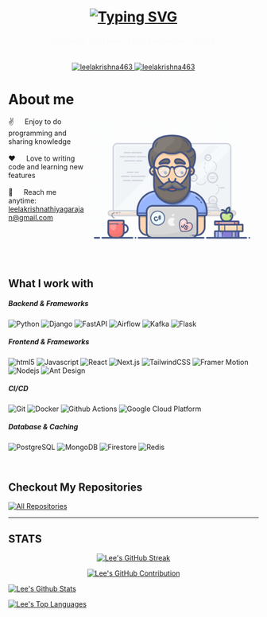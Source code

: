 <!-- Intro  -->
<h1 align="center">
    <a href="https://git.io/typing-svg"><img src="https://readme-typing-svg.herokuapp.com?font=Caveat&size=30&duration=3000&pause=1000&color=2DBA4E&center=true&vCenter=true&repeat=false&random=false&width=435&lines=Hello+There!;I+am+Leelakrishna+Thiyagarajan" alt="Typing SVG" /></a>
</h1>

<h4 align="center"> 
  <samp style="color: #fafbfc;">
    「 Software Engineer from <b>Bangalore, India</b> 」
    <br>
    <br>
  </samp>
</h4>

<p align="center">
<a href="https://the-spirit-wing.info" target="_blank">
  <img src="https://img.shields.io/badge/Portfolio-2b3137?style=for-the-badge&logo=radar&logoColor=white" alt="leelakrishna463" />
 </a>
 <a href="https://linkedin.com/in/leelakrishna-thiyagarajan" target="_blank">
  <img src="https://img.shields.io/badge/LinkedIn-2b3137?style=for-the-badge&logo=linkedin&logoColor=white" alt="leelakrishna463"/>
 </a>
<br />

<!-- About Section -->

# About me

<p>
 <img align="right" width="350" src="/assets/programmer.gif" alt="Coding gif" />
  
 ✌️ &emsp; Enjoy to do programming and sharing knowledge <br/><br/>
 ❤️ &emsp; Love to writing code and learning new features<br/><br/>
 📧 &emsp; Reach me anytime: leelakrishnathiyagarajan@gmail.com<br/><br/>

</p>

<br/>
<br/>
<br/>

<h2>What I work with</h2>

<h5>Backend & Frameworks</h5>
<p>
  <img style="display:inline" alt="Python" src="https://img.shields.io/badge/Python-ffffff?style=flat-square&logo=python&logoColor=black" />
  <img alt="Django" src="https://img.shields.io/badge/Django-ffffff?style=flat-square&logo=django&logoColor=black" />
  <img alt="FastAPI" src="https://img.shields.io/badge/FastAPI-ffffff?style=flat-square&logo=fastapi&logoColor=black" />
  <img alt="Airflow" src="https://img.shields.io/badge/Airflow-ffffff?style=flat-square&logo=apache-airflow&logoColor=black" />
  <img alt="Kafka" src="https://img.shields.io/badge/Kafka-ffffff?style=flat-square&logo=apache-kafka&logoColor=black" />
  <img alt="Flask" src="https://img.shields.io/badge/Flask-ffffff?style=flat-square&logo=flask&logoColor=black" />
</p>

<h5>Frontend & Frameworks</h5>
<p>
  <img alt="html5" src="https://img.shields.io/badge/HTML5-white?style=flat-square&logo=html5&logoColor=black" />
  <img alt="Javascript" src="https://img.shields.io/badge/Javascript-white?style=flat-square&logo=javascript&logoColor=black" /> 
  <img alt="React" src="https://img.shields.io/badge/React-ffffff?style=flat-square&logo=react&logoColor=black" />
  <img alt="Next.js" src="https://img.shields.io/badge/NextJS-ffffff?style=flat-square&logo=nextdotjs&logoColor=black" />
  <img alt="TailwindCSS" src="https://img.shields.io/badge/TailwindCSS-ffffff?style=flat-square&logo=tailwindcss&logoColor=black" />
  <img alt="Framer Motion" src="https://img.shields.io/badge/Framer%20Motion-ffffff?style=flat-square&logo=framer&logoColor=black" />
  <img alt="Nodejs" src="https://img.shields.io/badge/-Nodejs-white?style=flat-square&logo=Node.js&logoColor=black" />
  <img alt="Ant Design" src="https://img.shields.io/badge/Ant%20Design-ffffff?style=flat-square&logo=antdesign&logoColor=black" />
</p>

<h5>CI/CD</h5>
<p>
  <img alt="Git" src="https://img.shields.io/badge/Git-white?style=flat-square&logo=git&logoColor=black" />
  <img alt="Docker" src="https://img.shields.io/badge/Docker-ffffff?style=flat-square&logo=docker&logoColor=black" />
  <img alt="Github Actions" src="https://img.shields.io/badge/Github_Actions-ffffff?style=flat-square&logo=github-actions&logoColor=black" />
  <img alt="Google Cloud Platform" src="https://img.shields.io/badge/Google_Cloud_Platform-ffffff?style=flat-square&logo=google-cloud&logoColor=black" />
</p>

<h5>Database & Caching</h5>
<p>
  <img alt="PostgreSQL" src="https://img.shields.io/badge/Postgresql-white?style=flat-square&logo=postgresql&logoColor=black" />
  <img alt="MongoDB" src="https://img.shields.io/badge/MongoDB-white?style=flat-square&logo=mongodb&logoColor=black" />
  <img alt="Firestore" src="https://img.shields.io/badge/Firestore-white?style=flat-square&logo=firebase&logoColor=black" />
  <img alt="Redis" src="https://img.shields.io/badge/Redis-white?style=flat-square&logo=redis&logoColor=black" />
</p>

<br/>

## Checkout My Repositories

<p align="left">
  <a href="https://github.com/leelakrishna463?tab=repositories" target="_blank"><img alt="All Repositories" title="All Repositories" src="https://img.shields.io/badge/-All%20Repos-2962FF?style=for-the-badge&logo=koding&logoColor=white"/></a>
</p>

<hr/>

## STATS

<p align="center">
  <a href="https://github.com/leelakrishna463">
    <a href="https://git.io/streak-stats"><img src="https://github-readme-streak-stats.herokuapp.com?user=Leelakrishna463&theme=github-dark&hide_border=true" alt="Lee's GitHub Streak" /></a>
  </a>
</p>

<p align="center">
  <a href="https://github.com/leelakrishna463">
    <img src="https://github-profile-summary-cards.vercel.app/api/cards/profile-details?username=Leelakrishna463&theme=github_dark" alt="Lee's GitHub Contribution"/>
  </a>
</p>

<a> 
    <a href="https://github.com/leelakrishna463"><img alt="Lee's Github Stats" src="https://denvercoder1-github-readme-stats.vercel.app/api?username=leelakrishna463&show_icons=true&count_private=true&theme=blue-green&custom_title=Lee%27s%20Github%20Stats" height="192px" width="49.5%"/>
</a>

<a href="https://github.com/leelakrishna463"><img alt="Lee's Top Languages" src="https://denvercoder1-github-readme-stats.vercel.app/api/top-langs/?username=leelakrishna463&langs_count=8&layout=compact&theme=blue-green&icon_color=F8D866" height="192px" width="49.5%"/>
</a>
  <br/>
</a>

<a href="https://github-readme-activity-graph.vercel.app/graph?username=leelakrishna463&custom_title=Lee&theme=github-compact">
</a>
